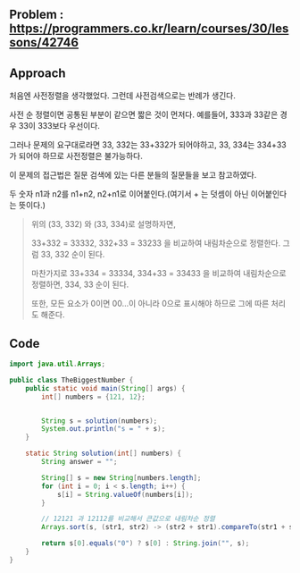 ## Problem : https://programmers.co.kr/learn/courses/30/lessons/42746

## Approach

처음엔 사전정렬을 생각했었다. 그런데 사전검색으로는 반례가 생긴다.

사전 순 정렬이면 공통된 부분이 같으면 짧은 것이 먼저다. 예를들어, 333과 33같은 경우 33이 333보다 우선이다.

그러나 문제의 요구대로라면 33, 332는 33+332가 되어야하고, 33, 334는 334+33가 되어야 하므로 사전정렬은 불가능하다.

이 문제의 접근법은 질문 검색에 있는 다른 분들의 질문들을 보고 참고하였다.

두 숫자 n1과 n2를 n1+n2, n2+n1로 이어붙인다.(여기서 + 는 덧셈이 아닌 이어붙인다는 뜻이다.)

> 위의 (33, 332) 와 (33, 334)로 설명하자면,
>
> 33+332 = 33332, 332+33 = 33233 을 비교하여 내림차순으로 정렬한다. 그럼 33, 332 순이 된다.
>
> 마찬가지로 33+334 = 33334, 334+33 = 33433 을 비교하여 내림차순으로 정렬하면, 334, 33 순이 된다.
>
> 또한, 모든 요소가 0이면 00...이 아니라 0으로 표시해야 하므로 그에 따른 처리도 해준다.

## Code

```java
import java.util.Arrays;

public class TheBiggestNumber {
    public static void main(String[] args) {
        int[] numbers = {121, 12};


        String s = solution(numbers);
        System.out.println("s = " + s);
    }

    static String solution(int[] numbers) {
        String answer = "";

        String[] s = new String[numbers.length];
        for (int i = 0; i < s.length; i++) {
            s[i] = String.valueOf(numbers[i]);
        }

        // 12121 과 12112를 비교해서 큰값으로 내림차순 정렬
        Arrays.sort(s, (str1, str2) -> (str2 + str1).compareTo(str1 + str2));

        return s[0].equals("0") ? s[0] : String.join("", s);
    }
}

```

